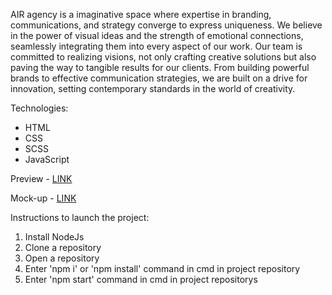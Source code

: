 AIR agency is a imaginative space where expertise in branding, communications, and strategy converge to express uniqueness. We believe in the power of visual ideas and the strength of emotional connections, seamlessly integrating them into every aspect of our work. Our team is committed to realizing visions, not only crafting creative solutions but also paving the way to tangible results for our clients. From building powerful brands to effective communication strategies, we are built on a drive for innovation, setting contemporary standards in the world of creativity.

Technologies:
- HTML
- CSS
- SCSS
- JavaScript

Preview - [LINK](https://kovachhh.github.io/layout_dia)

Mock-up - [LINK](https://www.figma.com/file/7qwsWggv9BAxMi2VPhBuPr/Air-(formerly-Dia)?node-id=9138%3A35)

Instructions to launch the project:
1. Install NodeJs
2. Clone a repository
3. Open a repository
4. Enter 'npm i' or 'npm install' command in cmd in project repository
5. Enter 'npm start' command in cmd in project repositorys
